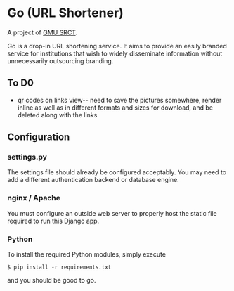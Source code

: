 # Go (URL Shortener)

A project of [GMU SRCT](http://srct.gmu.edu).

Go is a drop-in URL shortening service. It aims to provide an easily
branded service for institutions that wish to widely disseminate
information without unnecessarily outsourcing branding.

## To D0
* qr codes on links view-- need to save the pictures somewhere, render inline as well as in different formats and sizes for download, and be deleted along with the links

## Configuration

### settings.py

The settings file should already be configured acceptably. You may need to
add a different authentication backend or database engine.

### nginx / Apache

You must configure an outside web server to properly host the static file
required to run this Django app.

### Python

To install the required Python modules, simply execute

```
$ pip install -r requirements.txt
```

and you should be good to go.
